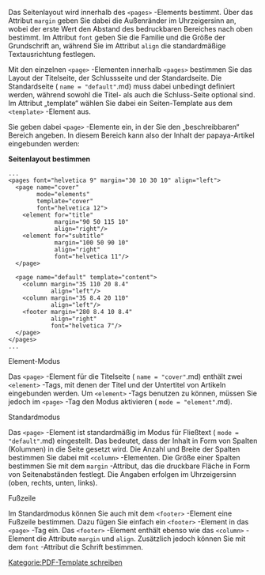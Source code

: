 
Das Seitenlayout wird innerhalb des `<pages>` -Elements bestimmt. Über das Attribut `margin` geben Sie dabei die Außenränder im Uhrzeigersinn an, wobei der erste Wert den Abstand des bedruckbaren Bereiches nach oben bestimmt. Im Attribut `font` geben Sie die Familie und die Größe der Grundschrift an, während Sie im Attribut `align` die standardmäßige Textausrichtung festlegen.

Mit den einzelnen `<page>` -Elementen innerhalb `<pages>` bestimmen Sie das Layout der Titelseite, der Schlussseite und der Standardseite. Die Standardseite ( `name =
      "default"`.md) muss dabei unbedingt definiert werden, während sowohl die Titel- als auch die Schluss-Seite optional sind. Im Attribut „template“ wählen Sie dabei ein Seiten-Template aus dem `<template>` -Element aus.

Sie geben dabei `<page>` -Elemente ein, in der Sie den „beschreibbaren“ Bereich angeben. In diesem Bereich kann also der Inhalt der papaya-Artikel eingebunden werden:

**Seitenlayout bestimmen**

~~~~ {.xml}
...
<pages font="helvetica 9" margin="30 10 30 10" align="left">
  <page name="cover"
        mode="elements"
        template="cover"
        font="helvetica 12">
    <element for="title"
             margin="90 50 115 10"
             align="right"/>
    <element for="subtitle"
             margin="100 50 90 10"
             align="right"
             font="helvetica 11"/>
  </page>

  <page name="default" template="content">
    <column margin="35 110 20 8.4"
            align="left"/>
    <column margin="35 8.4 20 110"
            align="left"/>
    <footer margin="280 8.4 10 8.4"
            align="right"
            font="helvetica 7"/>
  </page>
</pages>
...
~~~~

Element-Modus

Das `<page>` -Element für die Titelseite ( `name = "cover"`.md) enthält zwei `<element>` -Tags, mit denen der Titel und der Untertitel von Artikeln eingebunden werden. Um `<element>` -Tags benutzen zu können, müssen Sie jedoch im `<page>` -Tag den Modus aktivieren ( `mode =
      "element"`.md).

Standardmodus

Das `<page>` -Element ist standardmäßig im Modus für Fließtext ( `mode = "default"`.md) eingestellt. Das bedeutet, dass der Inhalt in Form von Spalten (Kolumnen) in die Seite gesetzt wird. Die Anzahl und Breite der Spalten bestimmen Sie dabei mit `<column>` -Elementen. Die Größe einer Spalten bestimmen Sie mit dem `margin` -Attribut, das die druckbare Fläche in Form von Seitenabständen festlegt. Die Angaben erfolgen im Uhrzeigersinn (oben, rechts, unten, links).

Fußzeile

Im Standardmodus können Sie auch mit dem `<footer>` -Element eine Fußzeile bestimmen. Dazu fügen Sie einfach ein `<footer>` -Element in das `<page>` -Tag ein. Das `<footer>` -Element enthält ebenso wie das `<column>` -Element die Attribute `margin` und `align`. Zusätzlich jedoch können Sie mit dem `font` -Attribut die Schrift bestimmen.

[Kategorie:PDF-Template schreiben](export_de/Kategorie:PDF-Template_schreiben.md)